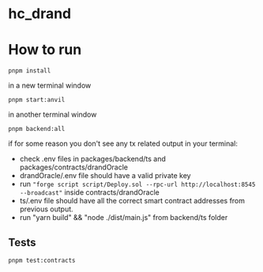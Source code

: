 # hc_drand


# How to run


```
pnpm install
```

in a new terminal window
```
pnpm start:anvil
```

in another terminal window
```
pnpm backend:all
```

if for some reason you don't see any tx related output in your terminal:

- check .env files in packages/backend/ts and packages/contracts/drandOracle
-  drandOracle/.env file should have a valid private key
-  run `"forge script script/Deploy.sol --rpc-url http://localhost:8545 --broadcast"` inside contracts/drandOracle
-  ts/.env file should have all the correct smart contract addresses from previous output.
-  run "yarn build" && "node ./dist/main.js" from backend/ts folder
    
## Tests

```
pnpm test:contracts
```